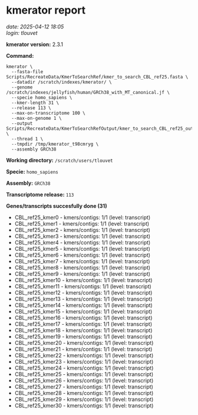 # kmerator report
*date: 2025-04-12 18:05*  
*login: tlouvet*

**kmerator version:** 2.3.1

**Command:**

```
kmerator \
  --fasta-file Scripts/RecreateData/KmerToSearchRef/kmer_to_search_CBL_ref25.fasta \
  --datadir /scratch/indexes/kmerator/ \
  --genome /scratch/indexes/jellyfish/human/GRCh38_with_MT_canonical.jf \
  --specie homo_sapiens \
  --kmer-length 31 \
  --release 113 \
  --max-on-transcriptome 100 \
  --max-on-genome 1 \
  --output Scripts/RecreateData/KmerToSearchRefOutput/kmer_to_search_CBL_ref25_output \
  --thread 1 \
  --tmpdir /tmp/kmerator_t98cmryg \
  --assembly GRCh38
```

**Working directory:** `/scratch/users/tlouvet`

**Specie:** `homo_sapiens`

**Assembly:** `GRCh38`

**Transcriptome release:** `113`

**Genes/transcripts succesfully done (31)**

- CBL_ref25_kmer0 - kmers/contigs: 1/1 (level: transcript)
- CBL_ref25_kmer1 - kmers/contigs: 1/1 (level: transcript)
- CBL_ref25_kmer2 - kmers/contigs: 1/1 (level: transcript)
- CBL_ref25_kmer3 - kmers/contigs: 1/1 (level: transcript)
- CBL_ref25_kmer4 - kmers/contigs: 1/1 (level: transcript)
- CBL_ref25_kmer5 - kmers/contigs: 1/1 (level: transcript)
- CBL_ref25_kmer6 - kmers/contigs: 1/1 (level: transcript)
- CBL_ref25_kmer7 - kmers/contigs: 1/1 (level: transcript)
- CBL_ref25_kmer8 - kmers/contigs: 1/1 (level: transcript)
- CBL_ref25_kmer9 - kmers/contigs: 1/1 (level: transcript)
- CBL_ref25_kmer10 - kmers/contigs: 1/1 (level: transcript)
- CBL_ref25_kmer11 - kmers/contigs: 1/1 (level: transcript)
- CBL_ref25_kmer12 - kmers/contigs: 1/1 (level: transcript)
- CBL_ref25_kmer13 - kmers/contigs: 1/1 (level: transcript)
- CBL_ref25_kmer14 - kmers/contigs: 1/1 (level: transcript)
- CBL_ref25_kmer15 - kmers/contigs: 1/1 (level: transcript)
- CBL_ref25_kmer16 - kmers/contigs: 1/1 (level: transcript)
- CBL_ref25_kmer17 - kmers/contigs: 1/1 (level: transcript)
- CBL_ref25_kmer18 - kmers/contigs: 1/1 (level: transcript)
- CBL_ref25_kmer19 - kmers/contigs: 1/1 (level: transcript)
- CBL_ref25_kmer20 - kmers/contigs: 1/1 (level: transcript)
- CBL_ref25_kmer21 - kmers/contigs: 1/1 (level: transcript)
- CBL_ref25_kmer22 - kmers/contigs: 1/1 (level: transcript)
- CBL_ref25_kmer23 - kmers/contigs: 1/1 (level: transcript)
- CBL_ref25_kmer24 - kmers/contigs: 1/1 (level: transcript)
- CBL_ref25_kmer25 - kmers/contigs: 1/1 (level: transcript)
- CBL_ref25_kmer26 - kmers/contigs: 1/1 (level: transcript)
- CBL_ref25_kmer27 - kmers/contigs: 1/1 (level: transcript)
- CBL_ref25_kmer28 - kmers/contigs: 1/1 (level: transcript)
- CBL_ref25_kmer29 - kmers/contigs: 1/1 (level: transcript)
- CBL_ref25_kmer30 - kmers/contigs: 1/1 (level: transcript)
